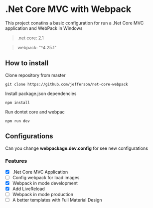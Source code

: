 # .Net Core MVC with Webpack

This project conatins a basic configuration for run a .Net Core MVC application and WebPack in Windows
>.net core: 2.1

>webpack: "^4.25.1"

## How to install

Clone repository from master
```
git clone https://github.com/jefferson/net-core-webpack
```
Install package.json dependencies
```
npm install
``` 
Run dontet core and webpac
```
npm run dev
```

## Configurations
Can you change **webpackage.dev.config** for see new configurations

### Features

- [x] .Net Core MVC Application
- [ ] Config webpack for load images
- [x] Webpack in mode development
- [x] Add LiveReload
- [ ] Webpack in mode production
- [ ] A better templates with Full Material Design
